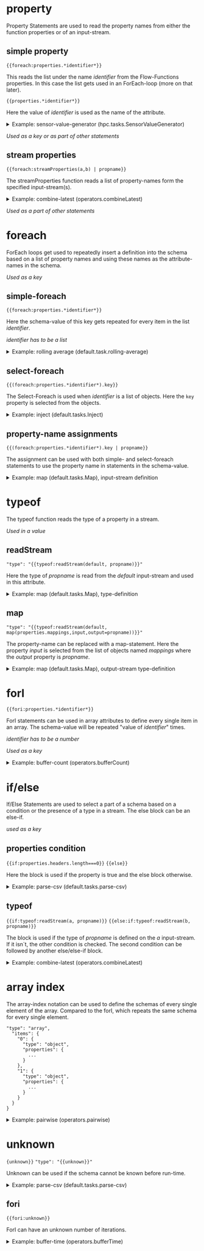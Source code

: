 # property 

Property Statements are used to read the property names from either the function properties
or of an input-stream.

## simple property
`{{foreach:properties.*identifier*}}`

This reads the list under the name *identifier* from the Flow-Functions properties. In this case the
list gets used in an ForEach-loop (more on that later).

`{{properties.*identifier*}}`

Here the value of *identifier* is used as the name of the attribute. 

<details>
  <summary markdown="span">Example: sensor-value-generator (hpc.tasks.SensorValueGenerator)</summary>
  The Sensor-Value-Generator Function has three properties: `powerLow`, `powerHigh` and `tsName`.
  It generates a random number between `powerLow` and `powerHigh` and then sends it as an attribute
  named "value of `tsName`". 

  As the attribute-name depends on the properties of the Function, it cannot be defined statically
  by the developer and can only be defined at the time of Flow Code Generation.
</details>

*Used as a key or as part of other statements*
## stream properties
`{{foreach:streamProperties(a,b) | propname}}`

The streamProperties function reads a list of property-names form the specified input-stream(s).

<details>
  <summary markdown="span">Example: combine-latest (operators.combineLatest)</summary>
  Combine-Latest has two input-streams and combines the latest message on each stream into one 
  output-stream. 

  The output will have all the attributes from both streams, so to define this in the schema 
  a forEach loop over the combined list of properties is used.
</details>

*Used as a part of other statements*
# foreach
ForEach loops get used to repeatedly insert a definition into the schema based on a list of property
names and using these names as the attribute-names in the schema. 

*Used as a key*
## simple-foreach
`{{foreach:properties.*identifier*}}`

Here the schema-value of this key gets repeated for every item in the list *identifier*. 

*identifier has to be a list*

<details>
  <summary markdown="span">Example: rolling average (default.task.rolling-average)</summary>
  Rolling Average takes a list of field-names and a rolling-amount as its Function properties.
  It calculates the average over the last "`rolling-amount`" data-points of the fields in the list.
  These averages are then outputted with the same names as the input fields.
</details>

## select-foreach
`{{(foreach:properties.*identifier*).key}}`

The Select-Foreach is used when *identifier* is a list of objects. Here the `key` property is selected
from the objects.

<details>
  <summary markdown="span">Example: inject (default.tasks.Inject)</summary>
  Inject is used to inject a defined key wit a value into the message. It takes a list of objects
  with the attributes `key` and `value`. 

  As the property-names are the list of "`key`" values of the Function properties, the `key` has to be
  selected from the object.
</details>

## property-name assignments
`{{(foreach:properties.*identifier*).key | propname}}`

The assignment can be used with both simple- and select-foreach statements to use the property name
in statements in the schema-value.

<details>
  <summary markdown="span">Example: map (default.tasks.Map), input-stream definition</summary>
  The map Function changes the name of properties on the input-stream to a different name, based
  on a list of mappings. The property-name is needed to determine the type of the property and
  is therefore stored in the `propname` variable.
  
  This part of the schema looks like this:
```json
"{{(foreach:properties.mappings).input | propname}}": {
  "type": "{{typeof:readStream(default, propname)}}"
}
```
</details>

# typeof
The typeof function reads the type of a property in a stream.

*Used in a value*
## readStream
`"type": "{{typeof:readStream(default, propname)}}"`

Here the type of *propname* is read from the *default* input-stream and used in this attribute.

<details>
  <summary markdown="span">Example: map (default.tasks.Map), type-definition</summary>
  As stated above the `propname` is defined by the select-foreach statement, which is the key of
  this definition. 

  In the input-stream definition the type is determined by whatever the type of the property 
  with the name "value of `propname`" is on the `default` input-stream.
</details>

## map
`"type": "{{typeof:readStream(default, map(properties.mappings,input,output=propname))}}"`

The property-name can be replaced with a map-statement. Here the property *input* is selected from the
list of objects named *mappings* where the *output* property is *propname*. 

<details>
  <summary markdown="span">Example: map (default.tasks.Map), output-stream type-definition</summary>
  Here the type of the property is the same as the type on the input-stream with the corresponding
  name based on the mappings.

  Here the output-name is mapped to its input-name based on the mappings list and then the type of
  the input-name is read from the default input-stream.
</details>

# forI
`{{fori:properties.*identifier*}}`

ForI statements can be used in array attributes to define every single item in an array. The schema-value
will be repeated "value of *identifier*" times.

*identifier has to be a number*

*Used as a key*

<details>
  <summary markdown="span">Example: buffer-count (operators.bufferCount)</summary>
  Buffer-Count collects multiple messages on its input-stream and outputs them as a single array
  of messages.

  Here the amount of messages getting buffered is defined by the `count` Function property.
</details>

# if/else
If/Else Statements are used to select a part of a schema based on a condition or the presence of
a type in a stream. The else block can be an else-if. 

*used as a key*
## properties condition
`{{if:properties.headers.length===0}}`
`{{else}}`

Here the block is used if the property is true and the else block otherwise.

<details>
  <summary markdown="span">Example: parse-csv (default.tasks.parse-csv)</summary>
  In the property headers it can be defined which columns of the csv file should be parsed. 
  When none are given all columns will be parsed.
</details>

## typeof
`{{if:typeof:readStream(a, propname)}}`
`{{else:if:typeof:readStream(b, propname)}}`

The block is used if the type of *propname* is defined on the *a* input-stream. If it isn´t,
the other condition is checked. The second condition can be followed by another else/else-if block.

<details>
  <summary markdown="span">Example: combine-latest (operators.combineLatest)</summary>
  As the name says the Function combines the latest messages on the input-streams into one 
  message.

  The above schema is inside a foreach-streamProperties statement. This basically merges the
  definitions of both input-streams into one schema. If stream a has the definition, the type
  is read from that stream. If it is isn´t, it reads the b stream.
</details>

# array index
The array-index notation can be used to define the schemas of every single element of the array.
Compared to the forI, which repeats the same schema for every single element.

```
"type": "array",
  "items": {
    "0": {
      "type": "object",
      "properties": {
        ...
      }
    },
    "1": {
      "type": "object",
      "properties": {
        ...
      }
    }
  }
}
```

<details>
  <summary markdown="span">Example: pairwise (operators.pairwise)</summary>
  Similarly to the combine-latest Function pairwise combines two messages of a stream into one.
  The difference is that pairwise outputs them as an array with two items while combine-latest
  merges the messages.

  Here the schemas for each item are defined explicitly. In the case of pairwise these are the
  same for both.
</details>

# unknown
```{unknown}}```
```"type": "{{unknown}}"```

Unknown can be used if the schema cannot be known before run-time.

<details>
  <summary markdown="span">Example: parse-csv (default.tasks.parse-csv)</summary>
  As described above Parse-CSV can parse only a specified list of columns or every column if no list is specified.
  In the case where the columns are specified the schema consists of named string-arrays. But when none are specified
  the is made up of an unknown amount of arrays with names that are also unknown. Here `unknown` is used in place
  of the array names.
</details>

## fori
`{{fori:unknown}}`

ForI can have an unknown number of iterations. 

<details>
  <summary markdown="span">Example: buffer-time (operators.bufferTime)</summary>
  Similar to butter-count, buffer-time buffers multiple messages and puts them out as a single array of these
  messages. In this case the amount of items in the array cannot be known, as they are determined by the amount
  of messages coming in at run-time. 
</details>